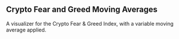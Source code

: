 ## Crypto Fear and Greed Moving Averages

A visualizer for the Crypto Fear & Greed Index, with a variable moving average applied.
